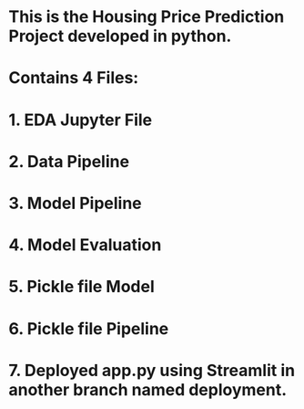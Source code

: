 # This is the Housing Price Prediction Project developed in python.
# Contains 4 Files:
# 1. EDA Jupyter File
# 2. Data Pipeline
# 3. Model Pipeline
# 4. Model Evaluation
# 5. Pickle file Model
# 6. Pickle file Pipeline
# 7. Deployed app.py using Streamlit in another branch named deployment.

 
